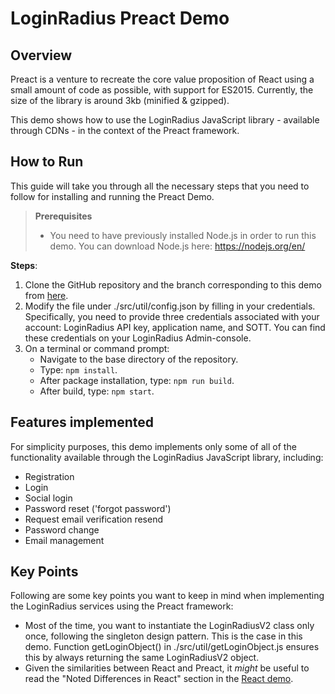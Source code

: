 # LoginRadius Preact Demo

## Overview

Preact is a venture to recreate the core value proposition of React using a small amount of code as possible, with support for ES2015. Currently, the size of the library is around 3kb (minified & gzipped).

This demo shows how to use the LoginRadius JavaScript library - available through CDNs - in the context of the Preact framework.

## How to Run

This guide will take you through all the necessary steps that you need to follow for installing and running the Preact Demo.

> **Prerequisites**  
> - You need to have previously installed Node.js in order to run this demo. You can download Node.js here: <https://nodejs.org/en/>

**Steps**:

1. Clone the GitHub repository and the branch corresponding to this demo from [here](https://github.com/LoginRadius/demo/tree/v2-preact-demo).
2. Modify the file under ./src/util/config.json by filling in your credentials. Specifically, you need to provide three credentials associated with your account: LoginRadius API key, application name, and SOTT. You can find these credentials on your LoginRadius Admin-console.
3. On a terminal or command prompt:
   - Navigate to the base directory of the repository.
   - Type: `npm install`.
   - After package installation, type: `npm run build`.
   - After build, type: `npm start`.

## Features implemented

For simplicity purposes, this demo implements only some of all of the functionality available through the LoginRadius JavaScript library, including:

- Registration
- Login
- Social login
- Password reset ('forgot password')
- Request email verification resend
- Password change
- Email management

## Key Points

Following are some key points you want to keep in mind when implementing the LoginRadius services using the Preact framework:

- Most of the time, you want to instantiate the LoginRadiusV2 class only once, following the singleton design pattern. This is the case in this demo. Function getLoginObject() in ./src/util/getLoginObject.js ensures this by always returning the same LoginRadiusV2 object.
- Given the similarities between React and Preact, it _might_ be useful to read the "Noted Differences in React" section in the [React demo](https://www.loginradius.com/legacy/docs/api/v2/deployment/demos/react-demo).
